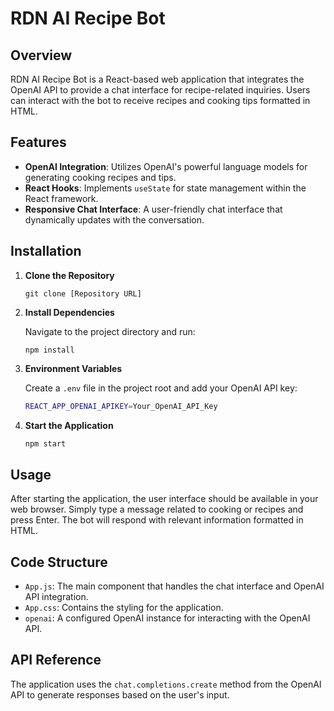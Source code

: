 # RDN AI Recipe Bot

## Overview

RDN AI Recipe Bot is a React-based web application that integrates the OpenAI API to provide a chat interface for recipe-related inquiries. Users can interact with the bot to receive recipes and cooking tips formatted in HTML.

## Features

- **OpenAI Integration**: Utilizes OpenAI's powerful language models for generating cooking recipes and tips.
- **React Hooks**: Implements `useState` for state management within the React framework.
- **Responsive Chat Interface**: A user-friendly chat interface that dynamically updates with the conversation.

## Installation

1. **Clone the Repository**

    ```
    git clone [Repository URL]
    ```

2. **Install Dependencies**

    Navigate to the project directory and run:

    ```
    npm install
    ```

3. **Environment Variables**

    Create a `.env` file in the project root and add your OpenAI API key:

    ```bash
    REACT_APP_OPENAI_APIKEY=Your_OpenAI_API_Key
    ```

4. **Start the Application**

    ```bash
    npm start
    ```

## Usage

After starting the application, the user interface should be available in your web browser. Simply type a message related to cooking or recipes and press Enter. The bot will respond with relevant information formatted in HTML.

## Code Structure

- `App.js`: The main component that handles the chat interface and OpenAI API integration.
- `App.css`: Contains the styling for the application.
- `openai`: A configured OpenAI instance for interacting with the OpenAI API.

## API Reference

The application uses the `chat.completions.create` method from the OpenAI API to generate responses based on the user's input.


